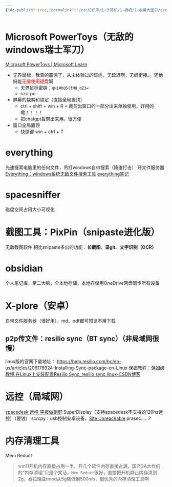 ```yaml
---
{"dg-publish":true,"permalink":"/czc知识库/1-计算机/1-搞机/1-收藏大宝贝/czc超级效率工具收藏/","dgPassFrontmatter":true,"created":"2024-06-18T17:45:19.893+08:00","updated":"2024-12-08T11:32:13.367+08:00"}
---
```



# Microsoft PowerToys（无敌的windows瑞士军刀）
[Microsoft PowerToys | Microsoft Learn](https://learn.microsoft.com/zh-cn/windows/powertoys/)

- 无界鼠标，我真的震惊了，从未体验过的舒适，无延迟啊，无缝衔接。。还他妈能<font color="#ff0000">无缝使用键盘</font>啊
	- 无界鼠标密钥：`qH1#bQ5(fM8_dZ3=`
	- czc-pc
- 屏幕的裁剪和锁定（直接全局置顶）
	- ctrl + shift + win + R = 裁剪出窗口的一部分出来单独使用，好用的嘞！！！！
	- 把chatgpt裁剪出来用，很方便
- 窗口全局置顶
	- 快捷键 win + ctrl + T

# everything
光速搜索电脑里的任何文件，吊打windows自带搜索（降维打击）
开文件服务器
[Everything：windows系统无敌文件搜索工具](Everything：windows系统无敌文件搜索工具.md)
[everything笔记](everything笔记.md)


# spacesniffer
磁盘空间占用大小可视化

# 截图工具：PixPin（snipaste进化版）
无敌截图软件
相比snipaste多出的功能：**长截图**、**录git**、**文字识别（OCR）**


# obsidian
个人笔记库，第二大脑，全本地存储，本地存储用OneDrive网盘同步所有设备


# X-plore（安卓）
自带文件服务器（很好用），md、pdf都可预览不用下载

## p2p传文件：resilio sync（BT sync）（非局域网很慢）
linux版的官网下载地址：
https://help.resilio.com/hc/en-us/articles/206178924-Installing-Sync-package-on-Linux
保姆教程：[保姆级教程:在Linux上安装配置Resilio Sync\_resilio sync linux-CSDN博客](https://blog.csdn.net/wy_bk/article/details/112892938)


# 远控（局域网）
[spacedesk 远控 平板做副屏](spacedesk%20远控%20平板做副屏.md)
SuperDisplay（支持spacedesk不支持的120hz远控）（要钱）
scrcpy：usb控制安卓设备，[Site Unreachable](https://github.com/Genymobile/scrcpy/)
prasec......?


# 内存清理工具
Mem Reduct
>win11开机内存直接占用一半，开几个软件内存直接占满，国产3A大作们的“内存清理”只是个笑话，`Mem Reduct`很好，直接把开机静止内存清到2g，泰拉瑞亚tmod从5g降低到500mb，很优秀的内存清理工具啊